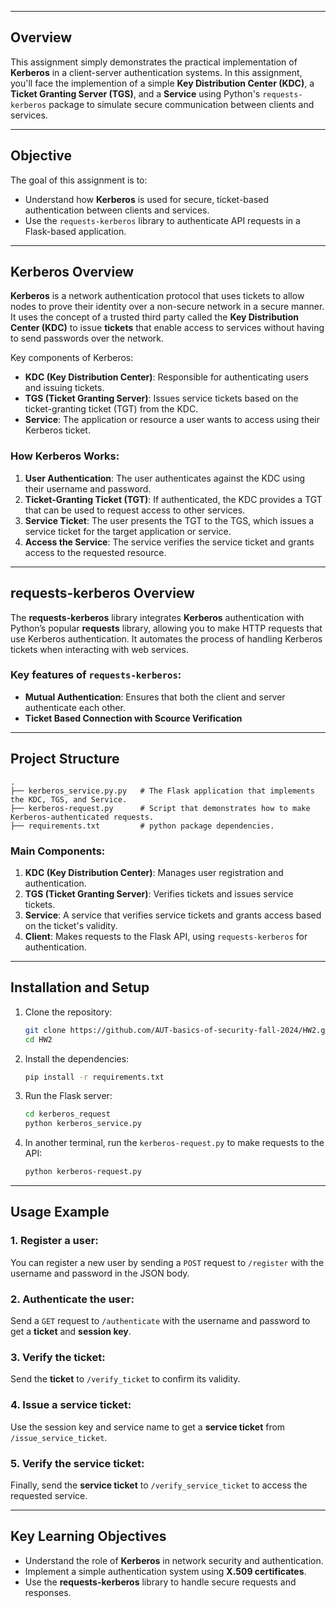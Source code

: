 
---

## Overview

This assignment simply demonstrates the practical implementation of **Kerberos** in a client-server authentication systems. In this assignment, you'll face the implemention of a simple **Key Distribution Center (KDC)**, a **Ticket Granting Server (TGS)**, and a **Service** using Python's `requests-kerberos` package to simulate secure communication between clients and services.

---

## Objective

The goal of this assignment is to:
- Understand how **Kerberos** is used for secure, ticket-based authentication between clients and services.
- Use the `requests-kerberos` library to authenticate API requests in a Flask-based application.

---

## Kerberos Overview

**Kerberos** is a network authentication protocol that uses tickets to allow nodes to prove their identity over a non-secure network in a secure manner. It uses the concept of a trusted third party called the **Key Distribution Center (KDC)** to issue **tickets** that enable access to services without having to send passwords over the network.

Key components of Kerberos:
- **KDC (Key Distribution Center)**: Responsible for authenticating users and issuing tickets.
- **TGS (Ticket Granting Server)**: Issues service tickets based on the ticket-granting ticket (TGT) from the KDC.
- **Service**: The application or resource a user wants to access using their Kerberos ticket.

### How Kerberos Works:

1. **User Authentication**: The user authenticates against the KDC using their username and password.
2. **Ticket-Granting Ticket (TGT)**: If authenticated, the KDC provides a TGT that can be used to request access to other services.
3. **Service Ticket**: The user presents the TGT to the TGS, which issues a service ticket for the target application or service.
4. **Access the Service**: The service verifies the service ticket and grants access to the requested resource.

---

## requests-kerberos Overview

The **requests-kerberos** library integrates **Kerberos** authentication with Python’s popular **requests** library, allowing you to make HTTP requests that use Kerberos authentication. It automates the process of handling Kerberos tickets when interacting with web services.

### Key features of `requests-kerberos`:
- **Mutual Authentication**: Ensures that both the client and server authenticate each other.
- **Ticket Based Connection with Scource Verification**

---

## Project Structure

```
.
├── kerberos_service.py.py   # The Flask application that implements the KDC, TGS, and Service.
├── kerberos-request.py      # Script that demonstrates how to make Kerberos-authenticated requests.
├── requirements.txt         # python package dependencies.
```

### Main Components:

1. **KDC (Key Distribution Center)**: Manages user registration and authentication.
2. **TGS (Ticket Granting Server)**: Verifies tickets and issues service tickets.
3. **Service**: A service that verifies service tickets and grants access based on the ticket's validity.
4. **Client**: Makes requests to the Flask API, using `requests-kerberos` for authentication.

---

## Installation and Setup

1. Clone the repository:

   ```bash
   git clone https://github.com/AUT-basics-of-security-fall-2024/HW2.git
   cd HW2
   ```

2. Install the dependencies:

   ```bash
   pip install -r requirements.txt
   ```

3. Run the Flask server:

   ```bash
   cd kerberos_request
   python kerberos_service.py
   ```

4. In another terminal, run the `kerberos-request.py` to make requests to the API:

   ```bash
   python kerberos-request.py
   ```

---

## Usage Example

### 1. Register a user:
You can register a new user by sending a `POST` request to `/register` with the username and password in the JSON body.

### 2. Authenticate the user:
Send a `GET` request to `/authenticate` with the username and password to get a **ticket** and **session key**.

### 3. Verify the ticket:
Send the **ticket** to `/verify_ticket` to confirm its validity.

### 4. Issue a service ticket:
Use the session key and service name to get a **service ticket** from `/issue_service_ticket`.

### 5. Verify the service ticket:
Finally, send the **service ticket** to `/verify_service_ticket` to access the requested service.

---

## Key Learning Objectives

- Understand the role of **Kerberos** in network security and authentication.
- Implement a simple authentication system using **X.509 certificates**.
- Use the **requests-kerberos** library to handle secure requests and responses.


